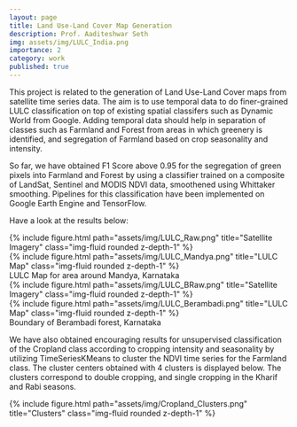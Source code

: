 ```yaml
---
layout: page
title: Land Use-Land Cover Map Generation
description: Prof. Aaditeshwar Seth
img: assets/img/LULC_India.png
importance: 2
category: work
published: true
---
```


This project is related to the generation of Land Use-Land Cover maps from satellite time series data. The aim is to use temporal data to do finer-grained LULC classification on top of existing spatial classifers such as Dynamic World from Google. Adding temporal data should help in separation of classes such as Farmland and Forest from areas in which greenery is identified, and segregation of Farmland based on crop seasonality and intensity. 

So far, we have obtained F1 Score above 0.95 for the segregation of green pixels into Farmland and Forest by using a classifier trained on a composite of LandSat, Sentinel and MODIS NDVI data, smoothened using Whittaker smoothing. Pipelines for this classification have been implemented on Google Earth Engine and TensorFlow. 

Have a look at the results below:

<div class="row">
    <div class="col-sm mt-3 mt-md-0">
        {% include figure.html path="assets/img/LULC_Raw.png" title="Satellite Imagery" class="img-fluid rounded z-depth-1" %}
    </div>
    <div class="col-sm mt-3 mt-md-0">
        {% include figure.html path="assets/img/LULC_Mandya.png" title="LULC Map" class="img-fluid rounded z-depth-1" %}
    </div>
</div>
<div class="caption">
    LULC Map for area around Mandya, Karnataka
</div>

<div class="row">
    <div class="col-sm mt-3 mt-md-0">
        {% include figure.html path="assets/img/LULC_BRaw.png" title="Satellite Imagery" class="img-fluid rounded z-depth-1" %}
    </div>
    <div class="col-sm mt-3 mt-md-0">
        {% include figure.html path="assets/img/LULC_Berambadi.png" title="LULC Map" class="img-fluid rounded z-depth-1" %}
    </div>
</div>
<div class="caption">
    Boundary of Berambadi forest, Karnataka
</div>

We have also obtained encouraging results for unsupervised classification of the Cropland class according to cropping intensity and seasonality by utilizing TimeSeriesKMeans to cluster the NDVI time series for the Farmland class. The cluster centers obtained with 4 clusters is displayed below. The clusters correspond to double cropping, and single cropping in the Kharif and Rabi seasons. 

<div class="row">
    <div class="col-sm mt-3 mt-md-0">
        {% include figure.html path="assets/img/Cropland_Clusters.png" title="Clusters" class="img-fluid rounded z-depth-1" %}
    </div>
</div>
